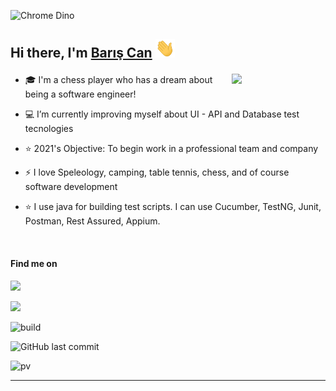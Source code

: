 <!--

**Baris Can Ates** is a ✨ _special_ ✨ repository because its `README.md` (this file) appears on your GitHub profile.

-->


![Chrome Dino](https://mir-s3-cdn-cf.behance.net/project_modules/max_1200/4ff07986208593.5d9a654e92f36.gif)

<h2 align="left">Hi there, I'm <a href="https://www.linkedin.com/in/bariscanates" target="_blank" rel="noopener noreferrer">Barış Can</a> <img src="https://raw.githubusercontent.com/ABSphreak/ABSphreak/master/gifs/Hi.gif" height="30" />

<a href="https://www.linkedin.com/in/bariscanates"><img align='right' src='https://github.com/UjwalKandi/UjwalKandi/blob/changes-to-readme/svg/87202985-820dcb80-c2b6-11ea-9f56-7ec461c497c3.gif' width='150"'></a></h2>

- 🎓 I'm a chess player who has a dream about being a software engineer!  

- 💻 I’m currently improving myself about UI - API and Database test tecnologies

- ⭐ 2021's Objective: To begin work in a professional team and company

- ⚡ I love Speleology, camping, table tennis, chess, and of course software development

- ⭐ I use java for building test scripts. I can use Cucumber, TestNG, Junit, Postman, Rest Assured, Appium. 




<br />

#### Find me on  

 <p align='left'>

 <a href="https://www.linkedin.com/in/bariscanates" target="_blank"><img height="25" src="https://raw.githubusercontent.com/UjwalKandi/UjwalKandi/changes-to-readme/svg/linkedin%20rect.svg"></a>&nbsp;&nbsp;

 <a href="https://www.instagram.com/katarn_ken" target="_blank"><img height="25" src="https://raw.githubusercontent.com/UjwalKandi/UjwalKandi/changes-to-readme/svg/insta%20rect.svg"></a>&nbsp;&nbsp;

 
 </p>
 
![build](https://github.com/UjwalKandi/UjwalKandi/blob/changes-to-readme/svg/badge.svg)

![GitHub last commit](https://github.com/UjwalKandi/UjwalKandi/blob/master/svg/last%20commit.svg)

![pv](https://pageview.vercel.app/?github_user=UjwalKandi)

-----
